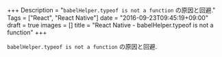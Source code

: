+++
Description = "`babelHelper.typeof is not a function` の原因と回避."
Tags = ["React", "React Native"]
date = "2016-09-23T09:45:19+09:00"
draft = true
images = []
title = "React Native - babelHelper.typeof is not a function"
+++

`babelHelper.typeof is not a function` の原因と回避.

<!--more-->
